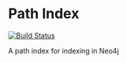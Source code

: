 Path Index
=====

[![Build Status](https://travis-ci.org/maxsumrall/Path-Index.svg?branch=legacy)](https://travis-ci.org/maxsumrall/Path-Index)

A path index for indexing in Neo4j
